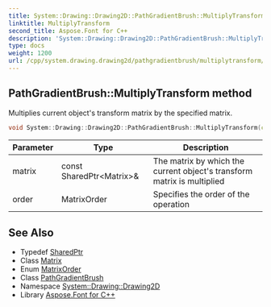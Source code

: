 ```yaml
---
title: System::Drawing::Drawing2D::PathGradientBrush::MultiplyTransform method
linktitle: MultiplyTransform
second_title: Aspose.Font for C++
description: 'System::Drawing::Drawing2D::PathGradientBrush::MultiplyTransform method. Multiplies current object''s transform matrix by the specified matrix in C++.'
type: docs
weight: 1200
url: /cpp/system.drawing.drawing2d/pathgradientbrush/multiplytransform/
---
```

## PathGradientBrush::MultiplyTransform method


Multiplies current object's transform matrix by the specified matrix.

```cpp
void System::Drawing::Drawing2D::PathGradientBrush::MultiplyTransform(const SharedPtr<Matrix> &matrix, MatrixOrder order=MatrixOrder::Prepend)
```


| Parameter | Type | Description |
| --- | --- | --- |
| matrix | const SharedPtr\<Matrix\>\& | The matrix by which the current object's transform matrix is multiplied |
| order | MatrixOrder | Specifies the order of the operation |

## See Also

* Typedef [SharedPtr](../../../system/sharedptr/)
* Class [Matrix](../../matrix/)
* Enum [MatrixOrder](../../matrixorder/)
* Class [PathGradientBrush](../)
* Namespace [System::Drawing::Drawing2D](../../)
* Library [Aspose.Font for C++](../../../)
